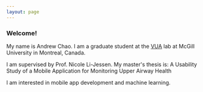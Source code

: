 ```yaml
---
layout: page
---
```


### Welcome!

My name is Andrew Chao. I am a graduate student at the [VUA](https://voice.lab.mcgill.ca) lab at McGill University in Montreal, Canada. 

I am supervised by Prof. Nicole Li-Jessen. My master's thesis is: A Usability Study of a Mobile Application for Monitoring Upper Airway Health

I am interested in mobile app development and machine learning. 
